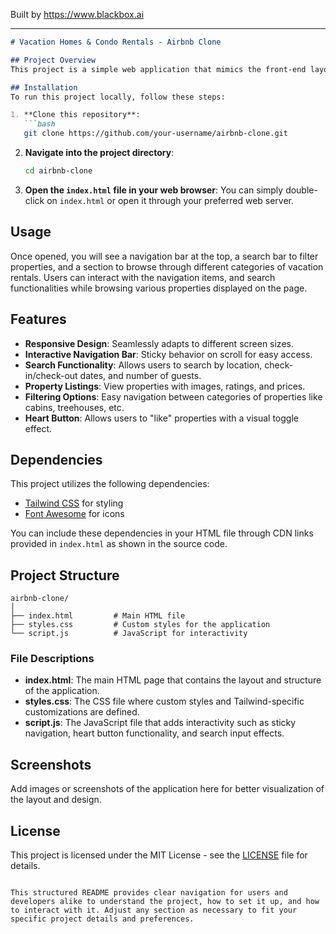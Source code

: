 
Built by https://www.blackbox.ai

---

```markdown
# Vacation Homes & Condo Rentals - Airbnb Clone

## Project Overview
This project is a simple web application that mimics the front-end layout of Airbnb, providing a user-friendly interface for searching vacation homes and condo rentals. It features a responsive design optimized for both desktop and mobile views, utilizing Tailwind CSS for styling and creating a modern aesthetic.

## Installation
To run this project locally, follow these steps:

1. **Clone this repository**:
   ```bash
   git clone https://github.com/your-username/airbnb-clone.git
   ```

2. **Navigate into the project directory**:
   ```bash
   cd airbnb-clone
   ```

3. **Open the `index.html` file in your web browser**:
   You can simply double-click on `index.html` or open it through your preferred web server.

## Usage
Once opened, you will see a navigation bar at the top, a search bar to filter properties, and a section to browse through different categories of vacation rentals. Users can interact with the navigation items, and search functionalities while browsing various properties displayed on the page.

## Features
- **Responsive Design**: Seamlessly adapts to different screen sizes.
- **Interactive Navigation Bar**: Sticky behavior on scroll for easy access.
- **Search Functionality**: Allows users to search by location, check-in/check-out dates, and number of guests.
- **Property Listings**: View properties with images, ratings, and prices.
- **Filtering Options**: Easy navigation between categories of properties like cabins, treehouses, etc.
- **Heart Button**: Allows users to "like" properties with a visual toggle effect.

## Dependencies
This project utilizes the following dependencies:
- [Tailwind CSS](https://tailwindcss.com/) for styling
- [Font Awesome](https://fontawesome.com/) for icons

You can include these dependencies in your HTML file through CDN links provided in `index.html` as shown in the source code.

## Project Structure
```
airbnb-clone/
│
├── index.html         # Main HTML file
├── styles.css         # Custom styles for the application
└── script.js          # JavaScript for interactivity
```

### File Descriptions
- **index.html**: The main HTML page that contains the layout and structure of the application.
- **styles.css**: The CSS file where custom styles and Tailwind-specific customizations are defined.
- **script.js**: The JavaScript file that adds interactivity such as sticky navigation, heart button functionality, and search input effects.

## Screenshots
Add images or screenshots of the application here for better visualization of the layout and design.

## License
This project is licensed under the MIT License - see the [LICENSE](LICENSE) file for details.
```

This structured README provides clear navigation for users and developers alike to understand the project, how to set it up, and how to interact with it. Adjust any section as necessary to fit your specific project details and preferences.